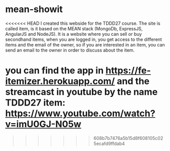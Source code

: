 # mean-showit

<<<<<<< HEAD
I created this webside for the TDDD27 course. 
The site is called item, is it based on the MEAN stack (MongoDb, ExpressJS, AngularJS and NodeJS). It is a website where you can sell or buy secondhand items, when you are logged in, you get access to the different items and the email of the owner, so if you are interested in an item, you can send an email to the owner in order to discuss about the item.

you can find the app in https://fe-itemizer.herokuapp.com/
and the streamcast in youtube by the name TDDD27 item: https://www.youtube.com/watch?v=imU0GJ-N05w
=======
>>>>>>> 608b7b7476a5b15d8f608105c025ecafd9ffdab4
